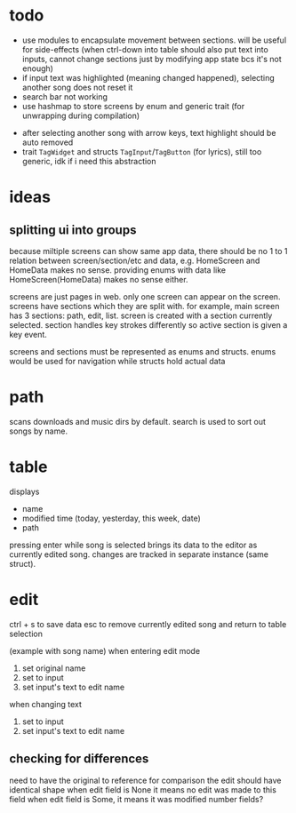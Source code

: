 # todo

- use modules to encapsulate movement between sections. will be useful for side-effects (when ctrl-down into table should also put text into inputs, cannot change sections just by modifying app state bcs it's not enough)
- if input text was highlighted (meaning changed happened), selecting another song does not reset it
- search bar not working
- use hashmap to store screens by enum and generic trait (for unwrapping during compilation)
<!-- - (maybe) `TagInput(TextArea)` that changes tag that does field editing and highlighting on its own to avoid duplication -->
- after selecting another song with arrow keys, text highlight should be auto removed
- trait `TagWidget` and structs `TagInput`/`TagButton` (for lyrics), still too generic, idk if i need this abstraction

<!-- -->

<!--
screen: main
********** **********
*  path  * *  edit  *
********** *        *
********** *        *
*  list  * *        *
*        * *        *
*        * *        *
********** **********
-->

# ideas

## splitting ui into groups

because miltiple screens can show same app data, there should be no 1 to 1 relation between screen/section/etc and data, e.g. HomeScreen and HomeData makes no sense. providing enums with data like HomeScreen(HomeData) makes no sense either.

screens are just pages in web. only one screen can appear on the screen. screens have sections which they are split with. for example, main screen has 3 sections: path, edit, list. screen is created with a section currently selected. section handles key strokes differently so active section is given a key event.

screens and sections must be represented as enums and structs. enums would be used for navigation while structs hold actual data

# path

scans downloads and music dirs by default. search is used to sort out songs by name.

# table

displays

- name
- modified time (today, yesterday, this week, date)
- path

pressing enter while song is selected brings its data to the editor as currently edited song. changes are tracked in separate instance (same struct).

# edit

<!-- edited version only exists if currently edited song exists, meaning edits must be part of currently edited song -->

ctrl + s to save data
esc to remove currently edited song and return to table selection

(example with song name) when entering edit mode

1. set original name
2. set to input
3. set input's text to edit name

when changing text

1. set to input
2. set input's text to edit name

## checking for differences

need to have the original to reference for comparison
the edit should have identical shape
when edit field is None it means no edit was made to this field
when edit field is Some, it means it was modified
number fields?
